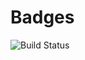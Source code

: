 # Badges
![Build Status](https://github.com/muhsansattar/Badges/actions/workflows/main.yml/badge.svg)
